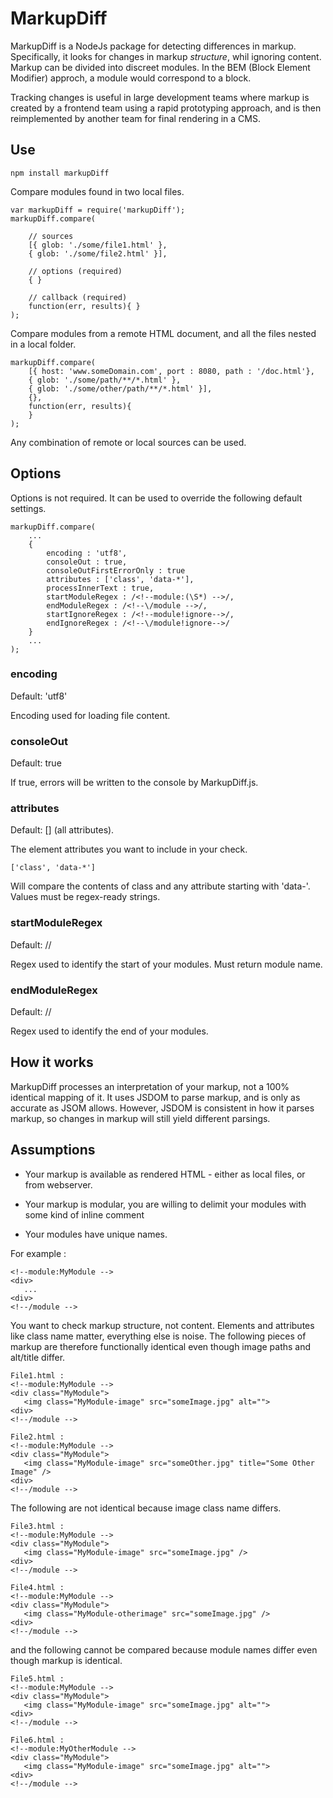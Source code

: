 # MarkupDiff

MarkupDiff is a NodeJs package for detecting differences in markup. Specifically, it looks for changes in markup *structure*, whil ignoring content. Markup can be divided into discreet modules. In the BEM (Block Element Modifier) approch, a module would correspond to a block.

Tracking changes is useful in large development teams where markup is created by a frontend team using a rapid prototyping approach, and is then reimplemented by another team for final rendering in a CMS.

## Use

    npm install markupDiff

Compare modules found in two local files.

    var markupDiff = require('markupDiff');
    markupDiff.compare(

        // sources
        [{ glob: './some/file1.html' },
        { glob: './some/file2.html' }],

        // options (required)
        { }

        // callback (required)
        function(err, results){ }
    );

Compare modules from a remote HTML document, and all the files nested in a local folder.

    markupDiff.compare(
        [{ host: 'www.someDomain.com', port : 8080, path : '/doc.html'},
        { glob: './some/path/**/*.html' },
        { glob: './some/other/path/**/*.html' }],
        {},
        function(err, results){
        }
    );

Any combination of remote or local sources can be used.

## Options

Options is not required. It can be used to override the following default settings.

    markupDiff.compare(
        ...
        {
            encoding : 'utf8',
            consoleOut : true,
            consoleOutFirstErrorOnly : true
            attributes : ['class', 'data-*'],
            processInnerText : true,
            startModuleRegex : /<!--module:(\S*) -->/,
            endModuleRegex : /<!--\/module -->/,
            startIgnoreRegex : /<!--module!ignore-->/,
            endIgnoreRegex : /<!--\/module!ignore-->/
        }
        ...
    );

### encoding

Default: 'utf8'

Encoding used for loading file content.

### consoleOut

Default: true

If true,  errors will be written to the console by MarkupDiff.js.

### attributes

Default:  [] (all attributes).

The element attributes you want to include in your check.

    ['class', 'data-*']

Will compare the contents of class and any attribute starting with 'data-'. Values must be regex-ready strings.

### startModuleRegex

Default: /<!--module:(\S*) -->/

Regex used to identify the start of your modules. Must return module name.

### endModuleRegex

Default:  /<!--\/module -->/

Regex used to identify the end of your modules.

## How it works

MarkupDiff processes an interpretation of your markup, not a 100% identical mapping of it. It uses JSDOM to parse markup, and is only as accurate as JSOM allows. However, JSDOM is consistent in how it parses markup, so changes in markup will still yield different parsings.

## Assumptions

* Your markup is available as rendered HTML - either as local files, or from webserver.

 * Your markup is modular, you are willing to delimit your modules with some kind of inline comment

 * Your modules have unique names.

For example :

    <!--module:MyModule -->
    <div>
       ...
    <div>
    <!--/module -->

You want to check markup structure, not content. Elements and attributes like class name matter, everything else is noise. The following pieces of markup are therefore functionally identical even though image paths and alt/title differ.

    File1.html :
    <!--module:MyModule -->
    <div class="MyModule">
       <img class="MyModule-image" src="someImage.jpg" alt="">
    <div>
    <!--/module -->

    File2.html :
    <!--module:MyModule -->
    <div class="MyModule">
       <img class="MyModule-image" src="someOther.jpg" title="Some Other Image" />
    <div>
    <!--/module -->

The following are not identical because image class name differs.

    File3.html :
    <!--module:MyModule -->
    <div class="MyModule">
       <img class="MyModule-image" src="someImage.jpg" />
    <div>
    <!--/module -->

    File4.html :
    <!--module:MyModule -->
    <div class="MyModule">
       <img class="MyModule-otherimage" src="someImage.jpg" />
    <div>
    <!--/module -->

and the following cannot be compared because module names differ even though markup is identical.

    File5.html :
    <!--module:MyModule -->
    <div class="MyModule">
       <img class="MyModule-image" src="someImage.jpg" alt="">
    <div>
    <!--/module -->

    File6.html :
    <!--module:MyOtherModule -->
    <div class="MyModule">
       <img class="MyModule-image" src="someImage.jpg" alt="">
    <div>
    <!--/module -->
